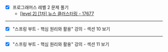- [x] 프로그래머스 레벨 2 문제 풀기
  - [[level 2] [1차] 뉴스 클러스터링 - 17677](https://github.com/JeYeongR/Cording-Test/tree/main/%ED%94%84%EB%A1%9C%EA%B7%B8%EB%9E%98%EB%A8%B8%EC%8A%A4/lv2/17677.%E2%80%85%EF%BC%BB1%EC%B0%A8%EF%BC%BD%E2%80%85%EB%89%B4%EC%8A%A4%E2%80%85%ED%81%B4%EB%9F%AC%EC%8A%A4%ED%84%B0%EB%A7%81)
---
- [x] "스프링 부트 - 핵심 원리와 활용" 강의 - 섹션 10 보기
---
- [x] "스프링 부트 - 핵심 원리와 활용" 강의 - 섹션 11 보기